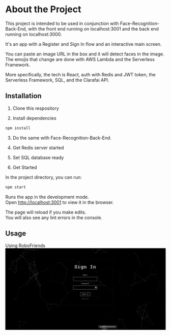 # About the Project

This project is intended to be used in conjunction with Face-Recognition-Back-End, with the front end running on localhost:3001 and the back end running on localhost:3000.

It's an app with a Register and Sign In flow and an interactive main screen.

You can paste an image URL in the box and it will detect faces in the image. The emojis that change are done with AWS Lambda and the Serverless Framework.

More specifically, the tech is React, auth with Redis and JWT token, the Serverless Framework, SQL, and the Clarafai API.

## Installation

1. Clone this respository

2. Install dependencies

```bash
npm install
```

3. Do the same with Face-Recognition-Back-End.

4. Get Redis server started

5. Set SQL database ready

6. Get Started 

In the project directory, you can run:

```bash
npm start
```
Runs the app in the development mode.<br>
Open [http://localhost:3001](http://localhost:3001) to view it in the browser.

The page will reload if you make edits.<br>
You will also see any lint errors in the console.

## Usage

Using RoboFriends
![Using Face Recognition App](/Images/Face-Recognition-App.gif)